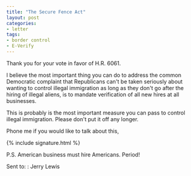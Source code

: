 ```yaml
---
title: "The Secure Fence Act"
layout: post
categories:
- letter
tags:
- border control
- E-Verify
---
```


Thank you for your vote in favor of H.R. 6061.

I believe the most important thing you can do to address the common Democratic complaint that Republicans can't be taken seriously about wanting to control illegal immigration as long as they don't go after the hiring of illegal aliens, is to mandate verification of all new hires at all businesses.

This is probably is the most important measure you can pass to control illegal immigration. Please don't put it off any longer.

Phone me if you would like to talk about this,

{% include signature.html %}

P.S. American business must hire Americans. Period!

Sent to:
: Jerry Lewis
